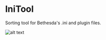 # IniTool
 Sorting tool for Bethesda's .ini and plugin files.

![alt text](https://github.com/bgrohar/IniTool/sample.png?raw=true)
